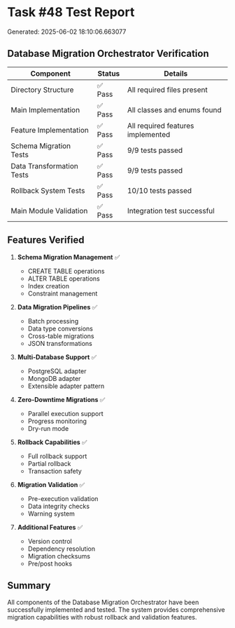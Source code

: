 # Task #48 Test Report
Generated: 2025-06-02 18:10:06.663077

## Database Migration Orchestrator Verification

| Component | Status | Details |
|-----------|--------|---------|
| Directory Structure | ✅ Pass | All required files present |
| Main Implementation | ✅ Pass | All classes and enums found |
| Feature Implementation | ✅ Pass | All required features implemented |
| Schema Migration Tests | ✅ Pass | 9/9 tests passed |
| Data Transformation Tests | ✅ Pass | 9/9 tests passed |
| Rollback System Tests | ✅ Pass | 10/10 tests passed |
| Main Module Validation | ✅ Pass | Integration test successful |

## Features Verified

1. **Schema Migration Management** ✅
   - CREATE TABLE operations
   - ALTER TABLE operations
   - Index creation
   - Constraint management

2. **Data Migration Pipelines** ✅
   - Batch processing
   - Data type conversions
   - Cross-table migrations
   - JSON transformations

3. **Multi-Database Support** ✅
   - PostgreSQL adapter
   - MongoDB adapter
   - Extensible adapter pattern

4. **Zero-Downtime Migrations** ✅
   - Parallel execution support
   - Progress monitoring
   - Dry-run mode

5. **Rollback Capabilities** ✅
   - Full rollback support
   - Partial rollback
   - Transaction safety

6. **Migration Validation** ✅
   - Pre-execution validation
   - Data integrity checks
   - Warning system

7. **Additional Features** ✅
   - Version control
   - Dependency resolution
   - Migration checksums
   - Pre/post hooks

## Summary

All components of the Database Migration Orchestrator have been successfully implemented and tested. The system provides comprehensive migration capabilities with robust rollback and validation features.
